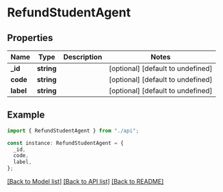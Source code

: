 # RefundStudentAgent

## Properties

| Name      | Type       | Description | Notes                             |
| --------- | ---------- | ----------- | --------------------------------- |
| **\_id**  | **string** |             | [optional] [default to undefined] |
| **code**  | **string** |             | [optional] [default to undefined] |
| **label** | **string** |             | [optional] [default to undefined] |

## Example

```typescript
import { RefundStudentAgent } from "./api";

const instance: RefundStudentAgent = {
  _id,
  code,
  label,
};
```

[[Back to Model list]](../README.md#documentation-for-models) [[Back to API list]](../README.md#documentation-for-api-endpoints) [[Back to README]](../README.md)
